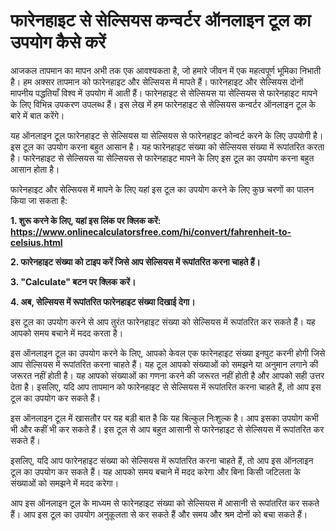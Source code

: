 फारेनहाइट से सेल्सियस कन्वर्टर ऑनलाइन टूल का उपयोग कैसे करें
============================================================

आजकल तापमान का मापन अभी तक एक आवश्यकता है, जो हमारे जीवन में एक महत्वपूर्ण भूमिका निभाती है। हम अक्सर तापमान को फारेनहाइट और सेल्सियस में मापते हैं। फारेनहाइट और सेल्सियस दोनों मापनीय पद्धतियाँ विश्व में उपयोग में आती हैं। फारेनहाइट से सेल्सियस या सेल्सियस से फारेनहाइट मापने के लिए विभिन्न उपकरण उपलब्ध हैं। इस लेख में हम फारेनहाइट से सेल्सियस कन्वर्टर ऑनलाइन टूल के बारे में बात करेंगे।

यह ऑनलाइन टूल फारेनहाइट से सेल्सियस या सेल्सियस से फारेनहाइट कोन्वर्ट करने के लिए उपयोगी है। इस टूल का उपयोग करना बहुत आसान है। यह फारेनहाइट संख्या को सेल्सियस संख्या में रूपांतरित करता है। फारेनहाइट से सेल्सियस या सेल्सियस से फारेनहाइट मापने के लिए इस टूल का उपयोग करना बहुत आसान होता है।

फारेनहाइट और सेल्सियस में मापने के लिए यहां इस टूल का उपयोग करने के लिए कुछ चरणों का पालन किया जा सकता है:

**1. शुरू करने के लिए, यहां इस लिंक पर क्लिक करें: <https://www.onlinecalculatorsfree.com/hi/convert/fahrenheit-to-celsius.html>**

**2. फारेनहाइट संख्या को टाइप करें जिसे आप सेल्सियस में रूपांतरित करना चाहते हैं।**

**3. "Calculate" बटन पर क्लिक करें।**

**4. अब, सेल्सियस में रूपांतरित फारेनहाइट संख्या दिखाई देगा।**

इस टूल का उपयोग करने से आप तुरंत फारेनहाइट संख्या को सेल्सियस में रूपांतरित कर सकते हैं। यह आपको समय बचाने में मदद करता है।

इस ऑनलाइन टूल का उपयोग करने के लिए, आपको केवल एक फारेनहाइट संख्या इनपुट करनी होगी जिसे आप सेल्सियस में रूपांतरित करना चाहते हैं। यह टूल आपको संख्याओं को समझने या अनुमान लगाने की जरूरत नहीं होती है। यह आपको संख्याओं का गणना करने की जरूरत नहीं होती है और आपको सही उत्तर देता है। इसलिए, यदि आप तापमान को फारेनहाइट से सेल्सियस में रूपांतरित करना चाहते हैं, तो आप इस टूल का उपयोग कर सकते हैं।

इस ऑनलाइन टूल में खासतौर पर यह बड़ी बात है कि यह बिल्कुल निःशुल्क है। आप इसका उपयोग कभी भी और कहीं भी कर सकते हैं। इस टूल से आप बहुत आसानी से फारेनहाइट से सेल्सियस में रूपांतरित कर सकते हैं।

इसलिए, यदि आप फारेनहाइट संख्या को सेल्सियस में रूपांतरित करना चाहते हैं, तो आप इस ऑनलाइन टूल का उपयोग कर सकते हैं। यह आपको समय बचाने में मदद करेगा और बिना किसी जटिलता के संख्याओं को समझने में मदद करेगा।

आप इस ऑनलाइन टूल के माध्यम से फारेनहाइट संख्या को सेल्सियस में आसानी से रूपांतरित कर सकते हैं। आप इस टूल का उपयोग अनुकूलता से कर सकते हैं और समय और श्रम दोनों को बचा सकते हैं।